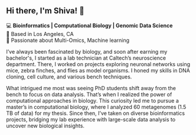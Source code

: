 ## Hi there, I'm Shiva! 👋


 💻 **Bioinformatics | Computational Biology | Genomic Data Science**  
📍 Based in Los Angeles, CA  
🔬 Passionate about Multi-Omics, Machine learning    


I’ve always been fascinated by biology, and soon after earning my bachelor's, I started as a lab technician at Caltech’s neuroscience department. There, I worked on projects exploring neuronal networks using mice, zebra finches, and flies as model organisms. I honed my skills in DNA cloning, cell culture, and various bench techniques.

What intrigued me most was seeing PhD students shift away from the bench to focus on data analysis. That’s when I realized the power of computational approaches in biology. This curiosity led me to pursue a master’s in computational biology, where I analyzed 60 metagenomes (1.5 TB of data) for my thesis. Since then, I’ve taken on diverse bioinformatics projects, bridging my lab experience with large-scale data analysis to uncover new biological insights.




